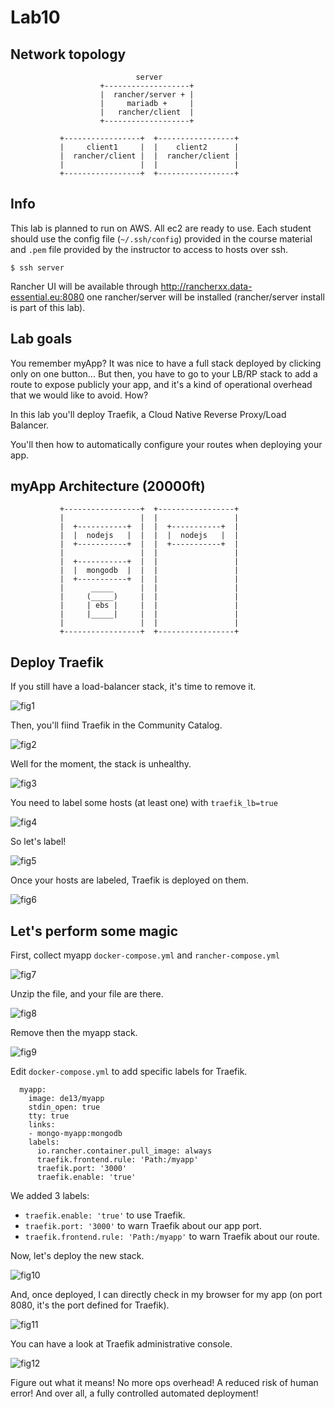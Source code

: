 # Lab10

## Network topology


```
                            server
                    +-------------------+
                    |  rancher/server + |
                    |     mariadb +     |
                    |   rancher/client  |
                    +-------------------+

           +-----------------+  +-----------------+
           |     client1     |  |    client2      |
           |  rancher/client |  |  rancher/client |
           |                 |  |                 |
           +-----------------+  +-----------------+
```

## Info

This lab is planned to run on AWS. All ec2 are ready to use. Each student should use the config file (`~/.ssh/config`) provided in the course material and `.pem` file provided by the instructor to access to hosts over ssh.

`$ ssh server`

Rancher UI will be available through http://rancherxx.data-essential.eu:8080 one rancher/server will be installed (rancher/server install is part of this lab).

## Lab goals

You remember myApp? It was nice to have a full stack deployed by clicking only on one button... But then, you have to go to your LB/RP stack to add a route to expose publicly your app, and it's a kind of operational overhead that we would like to avoid. How?

In this lab you'll deploy Traefik, a Cloud Native Reverse Proxy/Load Balancer.

You'll then how to automatically configure your routes when deploying your app.


## myApp Architecture (20000ft)

```
           +-----------------+  +-----------------+
           |                 |  |                 |
           |  +-----------+  |  |  +-----------+  |
           |  |  nodejs   |  |  |  |  nodejs   |  |
           |  +-----------+  |  |  +-----------+  |
           |                 |  |                 |
           |  +-----------+  |  |                 |
           |  |  mongodb  |  |  |                 |
           |  +-----------+  |  |                 |
           |      _____      |  |                 |
           |     (_____)     |  |                 |
           |     | ebs |     |  |                 |
           |     |_____|     |  |                 |
           |                 |  |                 |
           +-----------------+  +-----------------+
```

## Deploy Traefik

If you still have a load-balancer stack, it's time to remove it.

![fig1](https://s3-eu-west-1.amazonaws.com/data-essential-rancher-primer-lab/lab10/fig1.png)

Then, you'll fiind Traefik in the Community Catalog.

![fig2](https://s3-eu-west-1.amazonaws.com/data-essential-rancher-primer-lab/lab10/fig2.png)

Well for the moment, the stack is unhealthy.

![fig3](https://s3-eu-west-1.amazonaws.com/data-essential-rancher-primer-lab/lab10/fig3.png)

You need to label some hosts (at least one) with `traefik_lb=true`

![fig4](https://s3-eu-west-1.amazonaws.com/data-essential-rancher-primer-lab/lab10/fig4.png)

So let's label!

![fig5](https://s3-eu-west-1.amazonaws.com/data-essential-rancher-primer-lab/lab10/fig5.png)

Once your hosts are labeled, Traefik is deployed on them.

![fig6](https://s3-eu-west-1.amazonaws.com/data-essential-rancher-primer-lab/lab10/fig6.png)

## Let's perform some magic

First, collect myapp `docker-compose.yml` and `rancher-compose.yml`

![fig7](https://s3-eu-west-1.amazonaws.com/data-essential-rancher-primer-lab/lab10/fig7.png)

Unzip the file, and your file are there.

![fig8](https://s3-eu-west-1.amazonaws.com/data-essential-rancher-primer-lab/lab10/fig8.png)

Remove then the myapp stack.

![fig9](https://s3-eu-west-1.amazonaws.com/data-essential-rancher-primer-lab/lab10/fig9.png)

Edit `docker-compose.yml` to add specific labels for Traefik.

```
  myapp:
    image: de13/myapp
    stdin_open: true
    tty: true
    links:
    - mongo-myapp:mongodb
    labels:
      io.rancher.container.pull_image: always
      traefik.frontend.rule: 'Path:/myapp'
      traefik.port: '3000'
      traefik.enable: 'true'
```

We added 3 labels:

* `traefik.enable: 'true'` to use Traefik.
* `traefik.port: '3000'` to warn Traefik about our app port.
* `traefik.frontend.rule: 'Path:/myapp'` to warn Traefik about our route.

Now, let's deploy the new stack.

![fig10](https://s3-eu-west-1.amazonaws.com/data-essential-rancher-primer-lab/lab10/fig10.png)

And, once deployed, I can directly check in my browser for my app (on port 8080, it's the port defined for Traefik).

![fig11](https://s3-eu-west-1.amazonaws.com/data-essential-rancher-primer-lab/lab10/fig11.png)

You can have a look at Traefik administrative console.

![fig12](https://s3-eu-west-1.amazonaws.com/data-essential-rancher-primer-lab/lab10/fig12.png)

Figure out what it means! No more ops overhead! A reduced risk of human error! And over all, a fully controlled automated deployment!
